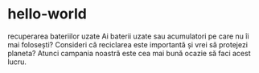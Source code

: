 # hello-world
recuperarea bateriilor uzate
Ai baterii uzate sau acumulatori pe care nu îi mai folosești? Consideri că reciclarea este importantă și vrei să protejezi planeta? Atunci campania noastră este cea mai bună ocazie să faci acest lucru.
